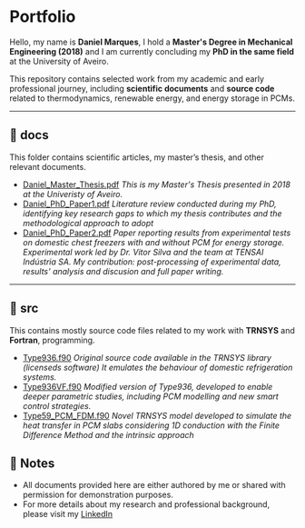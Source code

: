 # Portfolio

Hello, my name is **Daniel Marques**, I hold a **Master's Degree in Mechanical Engineering (2018)** and I am currently concluding my **PhD in the same field** at the University of Aveiro.

This repository contains selected work from my academic and early professional journey, including **scientific documents** and **source code** related to thermodynamics, renewable energy, and energy storage in PCMs.

---
## 📂 docs
This folder contains scientific articles, my master’s thesis, and other relevant documents.
- [Daniel_Master_Thesis.pdf](docs/Daniel_Master_Thesis.pdf)
*This is my Master's Thesis presented in 2018 at the Univeristy of Aveiro.* 
- [Daniel_PhD_Paper1.pdf](docs/Daniel_PhD_Paper1.pdf)
*Literature review conducted during my PhD, identifying key research gaps to which my thesis contributes and the methodological approach to adopt*
- [Daniel_PhD_Paper2.pdf](docs/Daniel_PhD_Paper2.pdf)
*Paper reporting results from experimental tests on domestic chest freezers with and without PCM for energy storage. Experimental work led by Dr. Vitor Silva and the team at TENSAI Indústria SA. My contribution: post-processing of experimental data, results' analysis and discusion and full paper writing.*

---
## 📂 src
This contains mostly source code files related to my work with **TRNSYS** and **Fortran**, programming.
- [Type936.f90](src/Type936.f90)
*Original source code available in the TRNSYS library (licenseds software)
It emulates the behaviour of domestic refrigeration systems.*
- [Type936VF.f90](src/Type936VF.f90)
*Modified version of Type936, developed to enable deeper parametric studies, including PCM modelling and new smart control strategies.*
- [Type59_PCM_FDM.f90](src/Type59_PCM_FDM.f90)
*Novel TRNSYS model developed to simulate the heat transfer in PCM slabs considering 1D conduction with the Finite Difference Method and the intrinsic approach*


## 🔗 Notes
- All documents provided here are either authored by me or shared with permission for demonstration purposes.  
- For more details about my research and professional background, please visit my [LinkedIn](https://www.linkedin.com/in/danielmarqueseng/)
